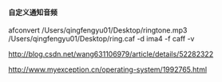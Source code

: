 #### 自定义通知音频

afconvert /Users/qingfengyu01/Desktop/ringtone.mp3 /Users/qingfengyu01/Desktop/ring.caf -d ima4 -f caff -v


http://blog.csdn.net/wang631106979/article/details/52282322

http://www.myexception.cn/operating-system/1992765.html


